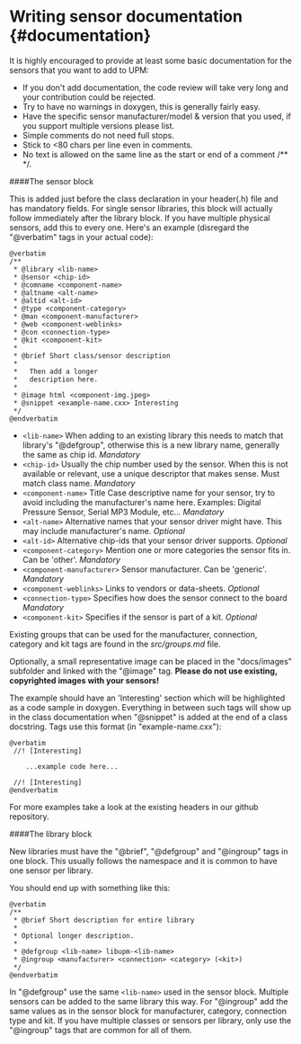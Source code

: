 Writing sensor documentation                        {#documentation}
=====================

It is highly encouraged to provide at least some basic documentation for the
sensors that you want to add to UPM:

- If you don't add documentation, the code review will take very long and
  your contribution could be rejected.
- Try to have no warnings in doxygen, this is generally fairly easy.
- Have the specific sensor manufacturer/model & version that you used, if you
  support multiple versions please list.
- Simple comments do not need full stops.
- Stick to <80 chars per line even in comments.
- No text is allowed on the same line as the start or end of a comment /** */.

####The sensor block

This is added just before the class declaration in your header(.h) file and has
mandatory fields. For single sensor libraries, this block will actually
follow immediately after the library block. If you have multiple physical
sensors, add this to every one.
Here's an example (disregard the "@verbatim" tags in your actual code):

```
@verbatim
/**
 * @library <lib-name>
 * @sensor <chip-id>
 * @comname <component-name>
 * @altname <alt-name>
 * @altid <alt-id>
 * @type <component-category>
 * @man <component-manufacturer>
 * @web <component-weblinks>
 * @con <connection-type>
 * @kit <component-kit>
 *
 * @brief Short class/sensor description
 *
 *   Then add a longer
 *   description here.
 *
 * @image html <component-img.jpeg>
 * @snippet <example-name.cxx> Interesting
 */
@endverbatim
```

- `<lib-name>` When adding to an existing library this needs to match that
  library's "@defgroup", otherwise this is a new library name, generally the
  same as chip id. *Mandatory*
- `<chip-id>` Usually the chip number used by the sensor. When this is not
  available or relevant, use a unique descriptor that makes sense. Must match
  class name. *Mandatory*
- `<component-name>` Title Case descriptive name for your sensor, try to avoid
  including the manufacturer's name here.  Examples: Digital Pressure Sensor,
  Serial MP3 Module, etc... *Mandatory*
- `<alt-name>` Alternative names that your sensor driver might have. This may
  include manufacturer's name. *Optional*
- `<alt-id>` Alternative chip-ids that your sensor driver supports. *Optional*
- `<component-category>` Mention one or more categories the sensor fits in. Can
  be 'other'. *Mandatory*
- `<component-manufacturer>` Sensor manufacturer. Can be 'generic'. *Mandatory*
- `<component-weblinks>` Links to vendors or data-sheets. *Optional*
- `<connection-type>` Specifies how does the sensor connect to the board
  *Mandatory*
- `<component-kit>` Specifies if the sensor is part of a kit. *Optional*

Existing groups that can be used for the manufacturer, connection, category and
kit tags are found in the *src/groups.md* file.

Optionally, a small representative image can be placed in the "docs/images"
subfolder and linked with the "@image" tag.
**Please do not use existing, copyrighted images with your sensors!**

The example should have an 'Interesting' section which will be highlighted as
a code sample in doxygen. Everything in between such tags will show up in the
class documentation when "@snippet" is added at the end of a class docstring.
Tags use this format (in "example-name.cxx"):

```
@verbatim
 //! [Interesting]

    ...example code here...

 //! [Interesting]
@endverbatim
```

For more examples take a look at the existing headers in our github repository.

####The library block

New libraries must have the "@brief", "@defgroup" and "@ingroup" tags in one
block. This usually follows the namespace and it is common to have one sensor
per library.

You should end up with something like this:

```
@verbatim
/**
 * @brief Short description for entire library
 *
 * Optional longer description.
 *
 * @defgroup <lib-name> libupm-<lib-name>
 * @ingroup <manufacturer> <connection> <category> (<kit>)
 */
@endverbatim
```

In "@defgroup" use the same `<lib-name>` used in the sensor block. Multiple
sensors can be added to the same library this way.
For "@ingroup" add the same values as in the sensor block for manufacturer,
category, connection type and kit. If you have multiple classes or sensors
per library, only use the "@ingroup" tags that are common for all of them.
